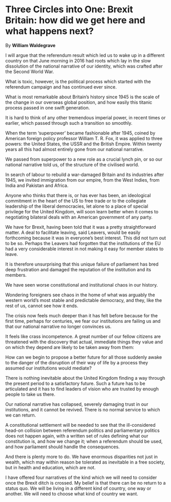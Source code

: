 Three Circles into One: Brexit Britain: how did we get here and what happens next?
==================================================================================

By **William Waldegrave**

I will argue that the referendum result which led us to wake up in a different
country on that June morning in 2016 had roots which lay in the slow dissolution
of the national narrative of our identity, which was crafted after the Second
World War.

What is toxic, however, is the political process which started with the
referendum campaign and has continued ever since.

What is most remarkable about Britain’s history since 1945 is the scale of the
change in our overseas global position, and how easily this titanic process
passed in one swift generation.

It is hard to think of any other tremendous imperial power, in recent times or
earlier, which passed through such a transition so smoothly.

When the term ‘superpower’ became fashionable after 1945, coined by American
foreign policy professor William T. R. Fox, it was applied to three powers: the
United States, the USSR and the British Empire. Within twenty years all this had
almost entirely gone from our national narrative.

We passed from superpower to a new role as a crucial lynch pin, or so our
national narrative told us, of the structure of the civilised world.

In search of labour to rebuild a war-damaged Britain and its industries after
1945, we invited immigration from our empire, from the West Indies, from India
and Pakistan and Africa.

Anyone who thinks that there is, or has ever has been, an ideological commitment
in the heart of the US to free trade or to the collegiate leadership of the
liberal democracies, let alone to a place of special privilege for the United
Kingdom, will soon learn better when it comes to negotiating bilateral deals
with an American government of any party.

We have for Brexit, having been told that it was a pretty straightforward
matter. A deal to facilitate leaving, said Leavers, would be easily forthcoming
because it was in everyone’s best interest. This did not turn out to be so.
Perhaps the Leavers had forgotten that the institutions of the EU had a very
considerable interest in not making it easy for member states to leave.

It is therefore unsurprising that this unique failure of parliament has bred
deep frustration and damaged the reputation of the institution and its members.

We have seen worse constitutional and institutional chaos in our history.

Wondering foreigners see chaos in the home of what was arguably the western
world’s most stable and predictable democracy, and they, like the rest of us,
cannot see how it ends.

The crisis now feels much deeper than it has felt before because for the first
time, perhaps for centuries, we fear our institutions are failing us and that
our national narrative no longer convinces us.

It feels like crass incompetence. A great number of our fellow citizens are
threatened with the discovery that actual, immediate things they value and on
which they depend are likely to be taken away from them:

How can we begin to propose a better future for all those suddenly awake to the
danger of the disruption of their way of life by a process they assumed our
institutions would mediate?

There is nothing inevitable about the United Kingdom finding a way through the
present period to a satisfactory future. Such a future has to be articulated and
it has to find leaders of vision who are trusted by enough people to take us
there.

Our national narrative has collapsed, severely damaging trust in our
institutions, and it cannot be revived. There is no normal service to which we
can return.

A constitutional settlement will be needed to see that the ill-considered
head-on collision between referendum politics and parliamentary politics does
not happen again, with a written set of rules defining what our constitution is,
and how we change it; when a referendum should be used, and how parliament
should handle the consequences.

And there is plenty more to do. We have enormous disparities not just in wealth,
which may within reason be tolerated as inevitable in a free society, but in
health and education, which are not.

I have offered four narratives of the kind which we will need to consider once
the Brexit ditch is crossed. My belief is that there can be no return to a
status quo. We will be living in a different kind of country, one way or
another. We will need to choose what kind of country we want.

